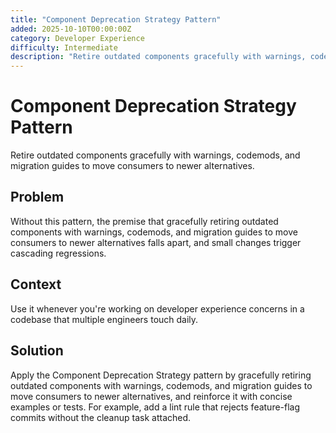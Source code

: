 ```yaml
---
title: "Component Deprecation Strategy Pattern"
added: 2025-10-10T00:00:00Z
category: Developer Experience
difficulty: Intermediate
description: "Retire outdated components gracefully with warnings, codemods, and migration guides to move consumers to newer alternatives."
---
```

# Component Deprecation Strategy Pattern

Retire outdated components gracefully with warnings, codemods, and migration guides to move consumers to newer alternatives.

## Problem

Without this pattern, the premise that gracefully retiring outdated components with warnings, codemods, and migration guides to move consumers to newer alternatives falls apart, and small changes trigger cascading regressions.

## Context

Use it whenever you're working on developer experience concerns in a codebase that multiple engineers touch daily.

## Solution

Apply the Component Deprecation Strategy pattern by gracefully retiring outdated components with warnings, codemods, and migration guides to move consumers to newer alternatives, and reinforce it with concise examples or tests. For example, add a lint rule that rejects feature-flag commits without the cleanup task attached.
